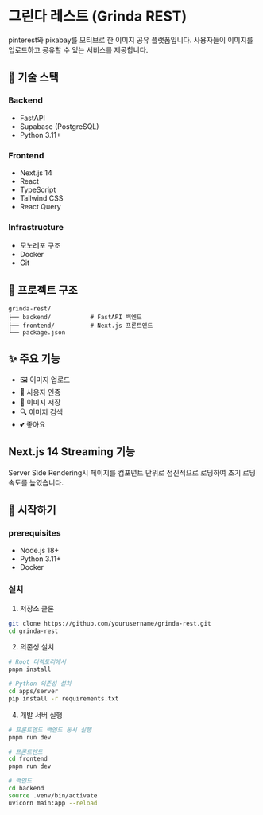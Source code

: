 # 그린다 레스트 (Grinda REST)

pinterest와 pixabay를 모티브로 한 이미지 공유 플랫폼입니다. 사용자들이 이미지를 업로드하고 공유할 수 있는 서비스를 제공합니다.

## 🚀 기술 스택

### Backend

- FastAPI
- Supabase (PostgreSQL)
- Python 3.11+

### Frontend

- Next.js 14
- React
- TypeScript
- Tailwind CSS
- React Query

### Infrastructure

- 모노레포 구조
- Docker
- Git

## 📁 프로젝트 구조

```
grinda-rest/
├── backend/           # FastAPI 백엔드
├── frontend/          # Next.js 프론트엔드
└── package.json
```

## ✨ 주요 기능

- 🖼️ 이미지 업로드
- 👤 사용자 인증
- 💾 이미지 저장
- 🔍 이미지 검색
- 💕 좋아요

## Next.js 14 Streaming 기능

Server Side Rendering시 페이지를 컴포넌트 단위로 점진적으로 로딩하여 초기 로딩 속도를 높였습니다.

## 🚀 시작하기

### prerequisites

- Node.js 18+
- Python 3.11+
- Docker

### 설치

1. 저장소 클론

```bash
git clone https://github.com/yourusername/grinda-rest.git
cd grinda-rest
```

2. 의존성 설치

```bash
# Root 디렉토리에서
pnpm install

# Python 의존성 설치
cd apps/server
pip install -r requirements.txt
```

4. 개발 서버 실행

```bash
# 프론트엔드 백엔드 동시 실행
pnpm run dev

# 프론트엔드
cd frontend
pnpm run dev

# 백엔드
cd backend
source .venv/bin/activate
uvicorn main:app --reload
```

